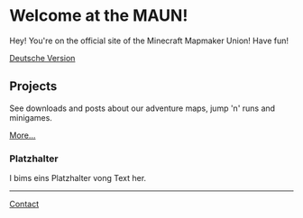 # Welcome at the MAUN!
Hey! You're on the official site of the Minecraft Mapmaker Union! Have fun!

[Deutsche Version](https://themaun.github.io)

## Projects
See downloads and posts about our adventure maps, jump 'n' runs and minigames.

[More...](https://themaun.github.io/en/Projects)

### Platzhalter 
I bims eins Platzhalter vong Text her.

---

[Contact](https://themaun.github.io/en/Contact)
